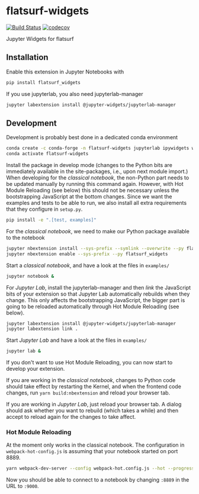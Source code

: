 # flatsurf-widgets

[![Build Status](https://travis-ci.org/flatsurf/flatsurf-widgets.svg?branch=master)](https://travis-ci.org/flatsurf/flatsurf_widgets)
[![codecov](https://codecov.io/gh/flatsurf/flatsurf-widgets/branch/master/graph/badge.svg)](https://codecov.io/gh/flatsurf/flatsurf-widgets)

Jupyter Widgets for flatsurf

## Installation

Enable this extension in Jupyter Notebooks with

```bash
pip install flatsurf_widgets
```

If you use jupyterlab, you also need jupyterlab-manager

```bash
jupyter labextension install @jupyter-widgets/jupyterlab-manager
```

## Development

Development is probably best done in a dedicated conda environment

```bash
conda create -c conda-forge -n flatsurf-widgets jupyterlab ipywidgets widgetsnbextension pip 
conda activate flatsurf-widgets
```

Install the package in develop mode (changes to the Python bits are immediately
available in the site-packages, i.e., upon next module import.) When developing
for the *classical notebook*, the non-Python part needs to be updated manually
by running this command again. However, with Hot Module Reloading (see below)
this should not be necessary unless the bootstrapping JavaScript at the bottom
changes. Since we want the examples and tests to be able to run, we also
install all extra requirements that they configure in `setup.py`.

```bash
pip install -e ".[test, examples]"
```

For the *classical notebook*, we need to make our Python package available to the notebook

```bash
jupyter nbextension install --sys-prefix --symlink --overwrite --py flatsurf_widgets
jupyter nbextension enable --sys-prefix --py flatsurf_widgets
```

Start a *classical notebook*, and have a look at the files in `examples/`

```bash
jupyter notebook &
```

For *Jupyter Lab*, install the jupyterlab-manager and then *link* the
JavaScript bits of your extension so that Jupyter Lab automatically rebuilds
when they change. This only affects the bootstrapping JavaScript, the bigger
part is going to be reloaded automatically through Hot Module Reloading (see below).

```bash
jupyter labextension install @jupyter-widgets/jupyterlab-manager
jupyter labextension link .
```

Start *Jupyter Lab* and have a look at the files in `examples/`

```bash
jupyter lab &
```

If you don't want to use Hot Module Reloading, you can now start to develop your extension.

If you are working in the *classical notebook*, changes to Python code should
take effect by restarting the Kernel, and when the frontend code changes, run
`yarn build:nbextension` and reload your browser tab.

If you are working in *Jupyter Lab*, just reload your browser tab. A dialog
should ask whether you want to rebuild (which takes a while) and then accept to
reload again for the changes to take affect.

### Hot Module Reloading

At the moment only works in the classical notebook. The configuration in
`webpack-hot-config.js` is assuming that your notebook started on port 8889.

```bash
yarn webpack-dev-server --config webpack-hot.config.js --hot --progress
```

Now you should be able to connect to a notebook by changing `:8889` in the URL
to `:9000`.
